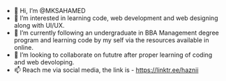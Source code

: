 - 👋 Hi, I’m @MKSAHAMED
- 👀 I’m interested in learning code, web development and web designing along with UI/UX.
- 🌱 I’m currently following an undergraduate in BBA Management degree program and learning code by my self via the resources available in online.
- 💞️ I’m looking to collaborate on fututre after proper learning of coding and web devoloping.
- 📫 Reach me via social media, the link is - https://linktr.ee/haznii

<!---
MKSAHAMED/MKSAHAMED is a ✨ special ✨ repository because its `README.md` (this file) appears on your GitHub profile.
You can click the Preview link to take a look at your changes.
--->
